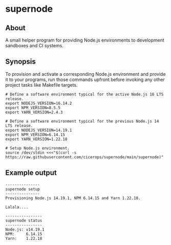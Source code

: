 # supernode


## About

A small helper program for providing Node.js environments to development
sandboxes and CI systems.


## Synopsis

To provision and activate a corresponding Node.js environment and provide it to
your programs, run those commands upfront before invoking any other project
tasks like Makefile targets.

```shell
# Define a software environment typical for the active Node.js 16 LTS release.
export NODEJS_VERSION=16.14.2
export NPM_VERSION=8.5.5
export YARN_VERSION=2.4.3

# Define a software environment typical for the previous Node.js 14 LTS release.
export NODEJS_VERSION=14.19.1
export NPM_VERSION=6.14.15
export YARN_VERSION=1.22.18
```

```shell
# Setup Node.js environment.
source /dev/stdin <<<"$(curl -s https://raw.githubusercontent.com/cicerops/supernode/main/supernode)"
```


## Example output

```text
---------------
supernode setup
---------------
Provisioning Node.js 14.19.1, NPM 6.14.15 and Yarn 1.22.18.

Lalala....

----------------
supernode status
----------------
Node.js: v14.19.1
NPM:     6.14.15
Yarn:    1.22.18
```
